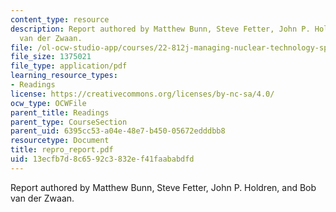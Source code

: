 ```yaml
---
content_type: resource
description: Report authored by Matthew Bunn, Steve Fetter, John P. Holdren, and Bob
  van der Zwaan.
file: /ol-ocw-studio-app/courses/22-812j-managing-nuclear-technology-spring-2004/13ecfb7d8c6592c3832ef41faababdfd_repro_report.pdf
file_size: 1375021
file_type: application/pdf
learning_resource_types:
- Readings
license: https://creativecommons.org/licenses/by-nc-sa/4.0/
ocw_type: OCWFile
parent_title: Readings
parent_type: CourseSection
parent_uid: 6395cc53-a04e-48e7-b450-05672edddbb8
resourcetype: Document
title: repro_report.pdf
uid: 13ecfb7d-8c65-92c3-832e-f41faababdfd
---
```

Report authored by Matthew Bunn, Steve Fetter, John P. Holdren, and Bob van der Zwaan.